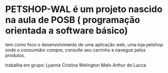 # PETSHOP-WAL é um projeto nascido na aula de POSB ( programação orientada a software básico)

tem como foco o desenvolvimento de uma aplicação web, uma loja petshop onde o consumidor compre, consulte seu carrinho e navegue pelos produtos.

trabalha em grupo: 
Lyanna Cristina 
Welington Melo 
Arthur de Lucca 

